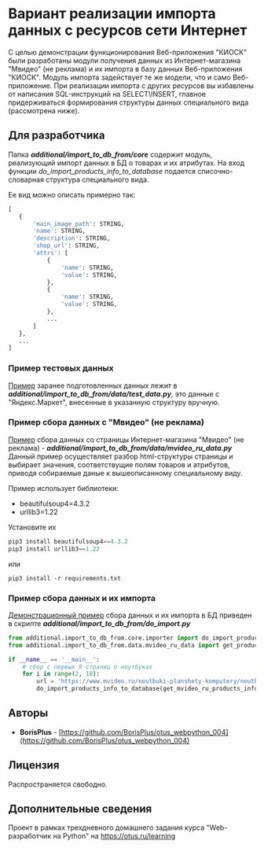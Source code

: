 # Вариант реализации импорта данных с ресурсов сети Интернет

С целью демонстрации функционирования Веб-приложения "КИОСК" были разработаны модули получения данных
из Интернет-магазина "Мвидео" (не реклама) и их импорта в базу данных Веб-приложения "КИОСК". 
Модуль импорта задействует те же модели, что и само Веб-приложение. При реализации импорта с других 
ресурсов вы избавлены от написания SQL-инструкций на SELECT\INSERT, главное придерживаться 
формирования структуры данных специального вида (рассмотрена ниже).


## Для разработчика

Папка **_additional/import_to_db_from/core_** содержит модуль, реализующий импорт данных
 в БД о товарах и их атрибутах. На вход функции _do_import_products_info_to_database_ 
 подается списочно-словарная структура специального вида.
 
 Ее вид можно описать примерно так:
 ```python
[
    {
        'main_image_path': STRING,
        'name': STRING,
        'description': STRING,
        'shop_url': STRING,
        'attrs': [
            {
                'name': STRING,
                'value': STRING,
            },
            {
                'name': STRING,
                'value': STRING,
            },
            ...
        ]
    },
    ...
]
```
### Пример тестовых данных

[Пример](https://github.com/BorisPlus/otus_webpython_004/tree/master/additional/import_to_db_from/data/test_data.py) 
заранее подготовленных данных лежит в **_additional/import_to_db_from/data/test_data.py_**, 
это данные с "Яндекс.Маркет", внесенные в указанную структуру вручную.

### Пример сбора данных с "Мвидео" (не реклама) 

[Пример](https://github.com/BorisPlus/otus_webpython_004/tree/master/additional/import_to_db_from/data/mvideo_ru_data.py) 
сбора данных со страницы Интернет-магазина "Мвидео" (не реклама) - **_additional/import_to_db_from/data/mvideo_ru_data.py_**
Данный пример осуществляет разбор html-структуры страницы и выбирает значения, соответствущие полям 
товаров и атрибутов, приводя собираемые даные к вышеописанному специальному виду.

Пример использует библиотеки:
* beautifulsoup4=4.3.2
* urllib3=1.22

Установите их

```python
pip3 install beautifulsoup4==4.3.2
pip3 install urllib3==1.22
```

или

```
pip3 install -r requirements.txt
```
### Пример сбора данных и их импорта

[Демонстрационный пример](https://github.com/BorisPlus/otus_webpython_004/tree/master/additional/import_to_db_from/do_import.py) 
 сбора данных и их импорта в БД приведен в скрипте **_additional/import_to_db_from/do_import.py_**

```python
from additional.import_to_db_from.core.importer import do_import_products_info_to_database
from additional.import_to_db_from.data.mvideo_ru_data import get_products_info as get_mvideo_ru_products_info

if __name__ == '__main__':
    # сбор с первых 9 страниц о ноутбуках
    for i in range(2, 10):
        url = 'https://www.mvideo.ru/noutbuki-planshety-komputery/noutbuki-118/f/page=%s' % i
        do_import_products_info_to_database(get_mvideo_ru_products_info(url))
```

## Авторы

* **BorisPlus** - [https://github.com/BorisPlus/otus_webpython_004](https://github.com/BorisPlus/otus_webpython_004)

## Лицензия

Распространяется свободно.

## Дополнительные сведения

Проект в рамках трехдневного домашнего задания курса "Web-разработчик на Python" на https://otus.ru/learning
